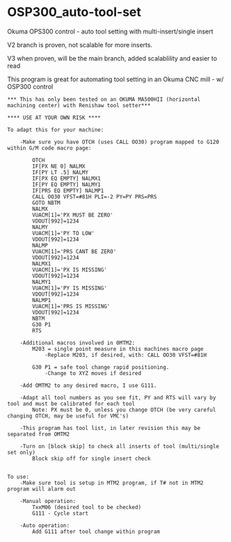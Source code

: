 # OSP300_auto-tool-set
Okuma OPS300 control - auto tool setting with multi-insert/single insert

V2 branch is proven, not scalable for more inserts.

V3 when proven, will be the main branch, added scalablility and easier to read


This program is great for automating tool setting in an Okuma CNC mill - w/ OSP300 control

    *** This has only been tested on an OKUMA MA500HII (horizontal machining center) with Renishaw tool setter***
    
    **** USE AT YOUR OWN RISK ****

    To adapt this for your machine:
    
        -Make sure you have OTCH (uses CALL OO30) program mapped to G120 within G/M code macro page:
        
            OTCH
            IF[PX NE 0] NALMX
            IF[PY LT .5] NALMY
            IF[PX EQ EMPTY] NALMX1
            IF[PY EQ EMPTY] NALMY1
            IF[PRS EQ EMPTY] NALMP1
            CALL OO30 VFST=#81H PLI=-2 PY=PY PRS=PRS
            GOTO NBTM
            NALMX
            VUACM[1]='PX MUST BE ZERO'
            VDOUT[992]=1234
            NALMY
            VUACM[1]='PY TO LOW'
            VDOUT[992]=1234
            NALMP
            VUACM[1]='PRS CANT BE ZERO'
            VDOUT[992]=1234
            NALMX1
            VUACM[1]='PX IS MISSING'
            VDOUT[992]=1234
            NALMY1
            VUACM[1]='PY IS MISSING'
            VDOUT[992]=1234
            NALMP1
            VUACM[1]='PRS IS MISSING'
            VDOUT[992]=1234
            NBTM
            G30 P1
            RTS

        -Additional macros involved in 0MTM2: 
            M203 = single point measure in this machines macro page
                -Replace M203, if desired, with: CALL OO30 VFST=#81H

            G30 P1 = safe tool change rapid positioning.
                -Change to XYZ moves if desired

        -Add OMTM2 to any desired macro, I use G111.

        -Adapt all tool numbers as you see fit, PY and RTS will vary by tool and must be calibrated for each tool
            Note: PX must be 0, unless you change OTCH (be very careful changing OTCH, may be useful for VMC's)

        -This program has tool list, in later revision this may be separated from OMTM2

        -Turn on [block skip] to check all inserts of tool (multi/single set only)
            Block skip off for single insert check


    To use: 
        -Make sure tool is setup in MTM2 program, if T# not in MTM2 program will alarm out
        
        -Manual operation:
            TxxM06 (desired tool to be checked)
            G111 - Cycle start
            
        -Auto operation:
            Add G111 after tool change within program
